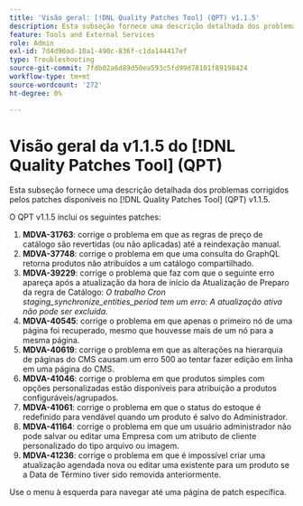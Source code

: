 ```yaml
---
title: 'Visão geral: [!DNL Quality Patches Tool] (QPT) v1.1.5'
description: Esta subseção fornece uma descrição detalhada dos problemas corrigidos pelos patches disponíveis no [!DNL Quality Patches Tool] (QPT) v1.1.5.
feature: Tools and External Services
role: Admin
exl-id: 7d4d90ad-10a1-490c-836f-c1da144417ef
type: Troubleshooting
source-git-commit: 7fdb02a6d89d50ea593c5fd99d78101f89198424
workflow-type: tm+mt
source-wordcount: '272'
ht-degree: 0%

---
```


# Visão geral da v1.1.5 do [!DNL Quality Patches Tool] (QPT)

Esta subseção fornece uma descrição detalhada dos problemas corrigidos pelos patches disponíveis no [!DNL Quality Patches Tool] (QPT) v1.1.5.

O QPT v1.1.5 inclui os seguintes patches:

1. **MDVA-31763**: corrige o problema em que as regras de preço de catálogo são revertidas (ou não aplicadas) até a reindexação manual.
1. **MDVA-37748**: corrige o problema em que uma consulta do GraphQL retorna produtos não atribuídos a um catálogo compartilhado.
1. **MDVA-39229**: corrige o problema que faz com que o seguinte erro apareça após a atualização da hora de início da Atualização de Preparo da regra de Catálogo: *O trabalho Cron staging_synchronize_entities_period tem um erro: A atualização ativa não pode ser excluída.*
1. **MDVA-40545**: corrige o problema em que apenas o primeiro nó de uma página foi recuperado, mesmo que houvesse mais de um nó para a mesma página.
1. **MDVA-40619**: corrige o problema em que as alterações na hierarquia de páginas do CMS causam um erro 500 ao tentar fazer edição em linha em uma página do CMS.
1. **MDVA-41046**: corrige o problema em que produtos simples com opções personalizadas estão disponíveis para atribuição a produtos configuráveis/agrupados.
1. **MDVA-41061**: corrige o problema em que o status do estoque é redefinido para vendável quando um produto é salvo do Administrador.
1. **MDVA-41164**: corrige o problema em que um usuário administrador não pode salvar ou editar uma Empresa com um atributo de cliente personalizado do tipo arquivo ou imagem.
1. **MDVA-41236**: corrige o problema em que é impossível criar uma atualização agendada nova ou editar uma existente para um produto se a Data de Término tiver sido removida anteriormente.

Use o menu à esquerda para navegar até uma página de patch específica.
